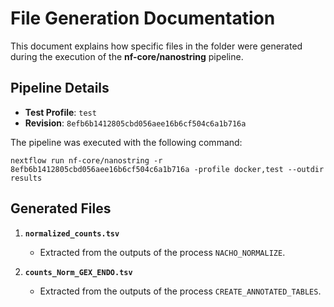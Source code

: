 # File Generation Documentation

This document explains how specific files in the folder were generated during the execution of the **nf-core/nanostring** pipeline.

## Pipeline Details

- **Test Profile**: `test`
- **Revision**: `8efb6b1412805cbd056aee16b6cf504c6a1b716a`

The pipeline was executed with the following command:

```
nextflow run nf-core/nanostring -r 8efb6b1412805cbd056aee16b6cf504c6a1b716a -profile docker,test --outdir results
```

## Generated Files

1. **`normalized_counts.tsv`**
   - Extracted from the outputs of the process `NACHO_NORMALIZE`.

2. **`counts_Norm_GEX_ENDO.tsv`**
   - Extracted from the outputs of the process `CREATE_ANNOTATED_TABLES`.
